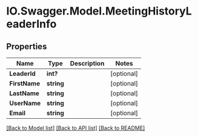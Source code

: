 # IO.Swagger.Model.MeetingHistoryLeaderInfo
## Properties

Name | Type | Description | Notes
------------ | ------------- | ------------- | -------------
**LeaderId** | **int?** |  | [optional] 
**FirstName** | **string** |  | [optional] 
**LastName** | **string** |  | [optional] 
**UserName** | **string** |  | [optional] 
**Email** | **string** |  | [optional] 

[[Back to Model list]](../README.md#documentation-for-models) [[Back to API list]](../README.md#documentation-for-api-endpoints) [[Back to README]](../README.md)

